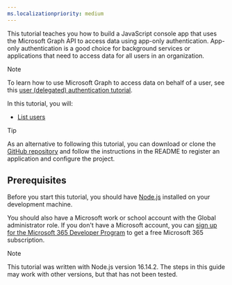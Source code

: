 ```yaml
---
ms.localizationpriority: medium
---
```


<!-- markdownlint-disable MD041 -->

This tutorial teaches you how to build a JavaScript console app that uses the Microsoft Graph API to access data using app-only authentication. App-only authentication is a good choice for background services or applications that need to access data for all users in an organization.

> [!NOTE]
> To learn how to use Microsoft Graph to access data on behalf of a user, see this [user (delegated) authentication tutorial](/graph/tutorials/javascript).

In this tutorial, you will:

- [List users](/graph/api/user-list)

> [!TIP]
> As an alternative to following this tutorial, you can download or clone the [GitHub repository](https://github.com/microsoftgraph/msgraph-training-javascript/tree/main/app-auth) and follow the instructions in the README to register an application and configure the project.

## Prerequisites

Before you start this tutorial, you should have [Node.js](https://nodejs.org) installed on your development machine.

You should also have a Microsoft work or school account with the Global administrator role. If you don't have a Microsoft account, you can [sign up for the Microsoft 365 Developer Program](https://developer.microsoft.com/microsoft-365/dev-program) to get a free Microsoft 365 subscription.

> [!NOTE]
> This tutorial was written with Node.js version 16.14.2. The steps in this guide may work with other versions, but that has not been tested.

